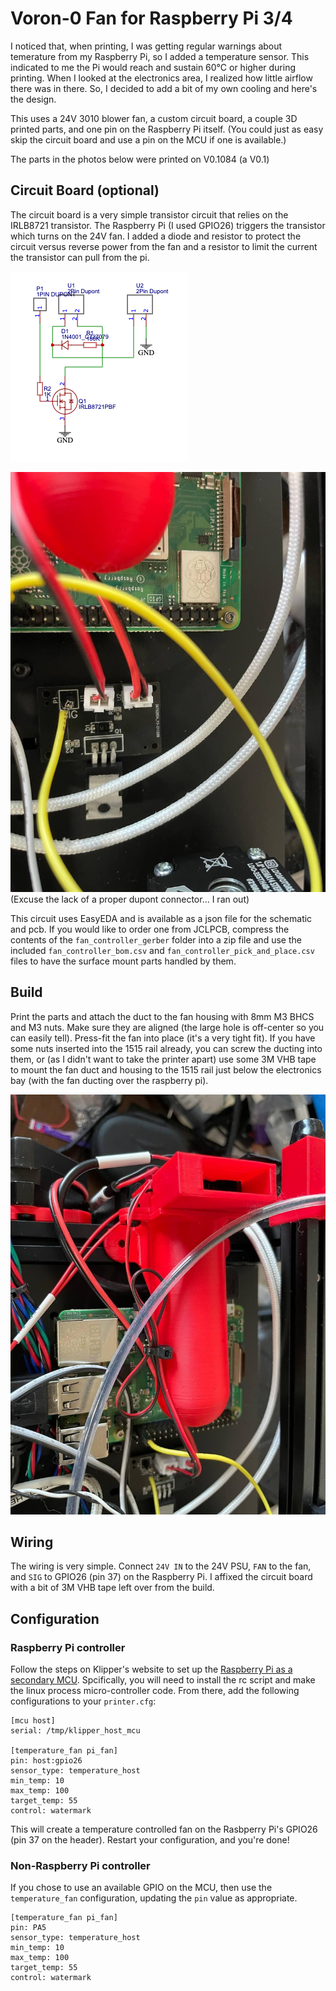 # Voron-0 Fan for Raspberry Pi 3/4

I noticed that, when printing, I was getting regular warnings about temerature
from my Raspberry Pi, so I added a temperature sensor. This indicated to me the
Pi would reach and sustain 60°C or higher during printing. When I looked at the
electronics area, I realized how little airflow there was in there. So, I
decided to add a bit of my own cooling and here's the design.

This uses a 24V 3010 blower fan, a custom circuit board, a couple 3D printed
parts, and one pin on the Raspberry Pi itself. (You could just as easy skip the
circuit board and use a pin on the MCU if one is available.)

The parts in the photos below were printed on V0.1084 (a V0.1)

## Circuit Board (optional)

The circuit board is a very simple transistor circuit that relies on the
IRLB8721 transistor. The Raspberry Pi (I used GPIO26) triggers the transistor
which turns on the 24V fan. I added a diode and resistor to protect the circuit
versus reverse power from the fan and a resistor to limit the current the
transistor can pull from the pi.

![Schematic](img/fan_controller_schematic.png)

![circuit](img/fan_circuit.jpg) (Excuse the lack of a proper dupont connector...
I ran out)

This circuit uses EasyEDA and is available as a json file for the schematic and
pcb. If you would like to order one from JCLPCB, compress the contents of the
`fan_controller_gerber` folder into a zip file and use the included
`fan_controller_bom.csv` and `fan_controller_pick_and_place.csv` files to have
the surface mount parts handled by them.

## Build

Print the parts and attach the duct to the fan housing with 8mm M3 BHCS and M3
nuts. Make sure they are aligned (the large hole is off-center so you can easily
tell). Press-fit the fan into place (it's a very tight fit). If you have some
nuts inserted into the 1515 rail already, you can screw the ducting into them,
or (as I didn't want to take the printer apart) use some 3M VHB tape to mount
the fan duct and housing to the 1515 rail just below the electronics bay (with
the fan ducting over the raspberry pi).

![Duct Installed](img/fan_duct.jpg)

## Wiring

The wiring is very simple. Connect `24V IN` to the 24V PSU, `FAN` to the fan, and
`SIG` to GPIO26 (pin 37) on the Raspberry Pi. I affixed the circuit board with a
bit of 3M VHB tape left over from the build.

## Configuration

### Raspberry Pi controller

Follow the steps on Klipper's website to set up the
[Raspberry Pi as a secondary MCU](https://www.klipper3d.org/RPi_microcontroller.html).
Spcifically, you will need to install the rc script and make the linux process
micro-controller code. From there, add the following configurations to your
`printer.cfg`:

```
[mcu host]
serial: /tmp/klipper_host_mcu

[temperature_fan pi_fan]
pin: host:gpio26
sensor_type: temperature_host
min_temp: 10
max_temp: 100
target_temp: 55
control: watermark
```

This will create a temperature controlled fan on the Rasbperry Pi's GPIO26 (pin
37 on the header). Restart your configuration, and you're done!

### Non-Raspberry Pi controller
If you chose to use an available GPIO on the MCU, then use the `temperature_fan`
configuration, updating the `pin` value as appropriate.

```
[temperature_fan pi_fan]
pin: PA5
sensor_type: temperature_host
min_temp: 10
max_temp: 100
target_temp: 55
control: watermark
```
